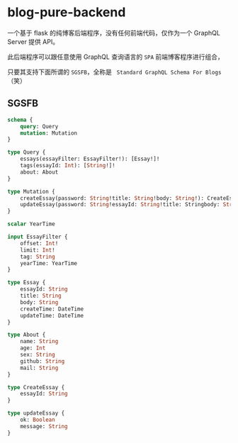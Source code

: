 # blog-pure-backend
一个基于 flask 的纯博客后端程序，没有任何前端代码，仅作为一个 GraphQL Server 提供 API。

此后端程序可以跟任意使用 GraphQL 查询语言的 `SPA` 前端博客程序进行组合，

只要其支持下面所谓的 `SGSFB`，全称是 ` Standard GraphQL Schema For Blogs` （笑）

## SGSFB

```graphql
schema {
    query: Query
    mutation: Mutation
}

type Query {
    essays(essayFilter: EssayFilter!): [Essay!]!
    tags(essayId: Int): [String!]!
    about: About
}

type Mutation {
    createEssay(password: String!title: String!body: String!): CreateEssay
    updateEssay(password: String!essayId: String!title: Stringbody: String): UpdateEssay
}

scalar YearTime

input EssayFilter {
    offset: Int!
    limit: Int!
    tag: String
    yearTime: YearTime
}

type Essay {
    essayId: String
    title: String
    body: String
    createTime: DateTime
    updateTime: DateTime
}

type About {
    name: String
    age: Int
    sex: String
    github: String
    mail: String
}

type CreateEssay {
    essayId: String
}

type updateEssay {
    ok: Boolean
    message: String
}
```
